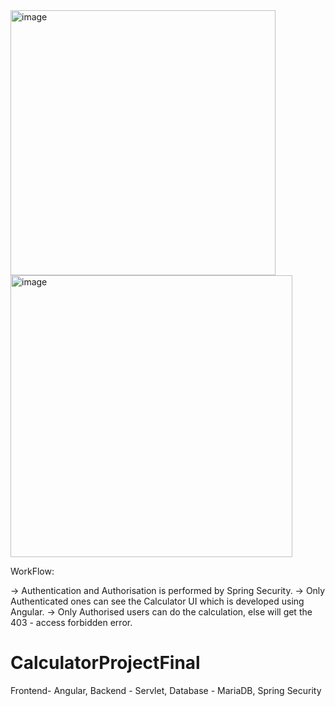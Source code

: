
<img width="424" alt="image" src="https://github.com/NikhilBommawar/CalculatorProjectFinal/assets/112411540/e60eff3e-0513-4f55-9e18-2097abaf6149">
<img width="451" alt="image" src="https://github.com/NikhilBommawar/CalculatorProjectFinal/assets/112411540/3eb70f5f-3dc0-4a71-895a-201e0b6f281e">

WorkFlow:

   ->  Authentication and Authorisation is performed by Spring Security. 
   ->  Only Authenticated ones can see the Calculator UI which is developed using Angular.
   ->  Only Authorised users can do the calculation,  else will get the 403 - access forbidden error.


# CalculatorProjectFinal
Frontend- Angular, Backend - Servlet, Database - MariaDB, Spring Security 
